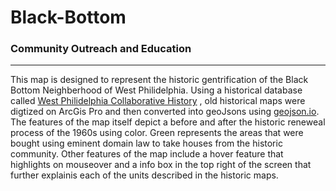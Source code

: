 # Black-Bottom

### Community Outreach and Education

---

This map is designed to represent the historic gentrification of the Black Bottom Neighberhood of West Philidelphia.
Using a historical database called [West Philidelphia Collaborative History](https://collaborativehistory.gse.upenn.edu/decades/1960s) , old historical maps were digtized on ArcGis Pro and then converted into geoJsons using [geojson.io](https://geojson.io/#map=2/0/20).
The features of the map itself depict a before and after the historic reneweal process of the 1960s using color. Green represents the areas that were bought using eminent domain law to take houses from the historic community.
Other features of the map include a hover feature that highlights on mouseover and a info box in the top right of the screen that further explainis each of the units described in the historic maps.
